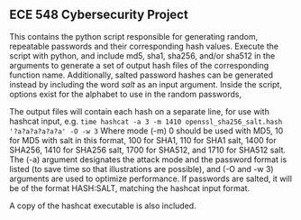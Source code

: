 ## ECE 548 Cybersecurity Project
This contains the python script responsible for generating random, repeatable passwords and their corresponding hash values. Execute the script with python, and include md5, sha1, sha256, and/or sha512 in the arguments to generate a set of output hash files of the corresponding function name. 
Additionally, salted password hashes can be generated instead by including the word *salt* as an input argument.
Inside the script, options exist for the alphabet to use in the random passwords, 

The output files will contain each hash on a separate line, for use with hashcat input, e.g.
`time hashcat -a 3 -m 1410 openssl_sha256_salt.hash '?a?a?a?a?a?a' -O -w 3`
Where mode (-m) 0 should be used with MD5, 10 for MD5 with salt in this format, 100 for SHA1, 110 for SHA1 salt, 1400 for SHA256, 1410 for SHA256 salt, 1700 for SHA512, and 1710 for SHA512 salt. The (-a) argument designates the attack mode and the password format is listed (to save time so that illustrations are possible), and (-O and -w 3) arguments are used to optimize performance. 
If passwords are salted, it will be of the format HASH:SALT, matching the hashcat input format.

A copy of the hashcat executable is also included.